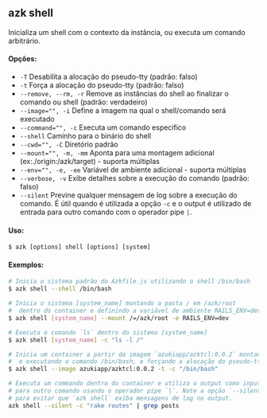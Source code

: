 ## azk shell

Inicializa um shell com o contexto da instância, ou executa um comando arbitrário.

#### Opções:

- `-T`                    Desabilita a alocação do pseudo-tty (padrão: falso)
- `-t`                    Força a alocação do pseudo-tty (padrão: falso)
- `--remove, --rm, -r`    Remove as instâncias do shell ao finalizar o comando ou shell (padrão: verdadeiro)
- `--image="", -i`        Define a imagem na qual o shell/comando será executado
- `--command="", -c`      Executa um comando especifico
- `--shell`               Caminho para o binário do shell
- `--cwd="", -C`          Diretório padrão
- `--mount="", -m, -mm`   Aponta para uma montagem adicional (ex:./origin:/azk/target) - suporta múltiplas
- `--env="", -e, -ee`     Variável de ambiente adicional - suporta múltiplas
- `--verbose, -v`         Exibe detalhes sobre a execução do comando (padrão: falso)
- `--silent`              Previne qualquer mensagem de log sobre a execução do comando. É útil quando é utilizada a opção `-c` e o output é utilizado de entrada para outro comando com o operador pipe `|`.

#### Uso:

    $ azk [options] shell [options] [system]

#### Exemplos:

```bash
# Inicia o sistema padrão do Azkfile.js utilizando o shell /bin/bash
$ azk shell --shell /bin/bash

# Inicia o sistema [system_name] montando a pasta / em /azk/root
#  dentro do container e definindo a variável de ambiente RAILS_ENV=dev
$ azk shell [system_name] --mount /=/azk/root -e RAILS_ENV=dev

# Executa o comando `ls` dentro do sistema [system_name]
$ azk shell [system_name] -c "ls -l /"

# Inicia um container a partir da imagem `azukiapp/azktcl:0.0.2` montando
#  e executando o comando /bin/bash, e forçando a alocação do pseudo-tty
$ azk shell --image azukiapp/azktcl:0.0.2 -t -c "/bin/bash"

# Executa um commando dentro do container e utiliza o output como input
# para outro comando usando o operador pipe `|`. Note a opção `--silent`
# para evitar que `azk shell` exiba mensagens de log no output.
azk shell --silent -c "rake routes" | grep posts
```
